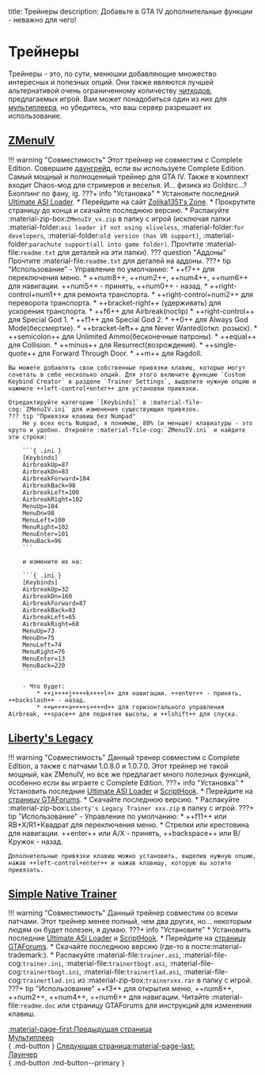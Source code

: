 title: Трейнеры
description: Добавьте в GTA IV дополнительные функции - неважно для чего!

# Трейнеры
Трейнеры - это, по сути, менюшки добавляющие множество интересных и полезных опций. Они также являются лучшей альтернативой очень ограниченному количеству [читкодов](https://gta.fandom.com/wiki/Cheats_in_GTA_IV), предлагаемых игрой. Вам может понадобиться один из них для [мультиплеера](../multiplayer.md), но убедитесь, что ваш сервер разрешает их использование.

## [ZMenuIV](https://zolika1351.pages.dev/mods/ivmenu)
!!! warning "Совместимость"
    Этот трейнер не совместим с Complete Edition. Совершите [даунгрейд](../downgrading.md), если вы используете Complete Edition.
Самый мощный и полноценный трейнер для GTA IV. Также в комплект входит Chaos-мод для стримеров и веселья. И... физика из Goldsrc...? Бхоппинг по фану, ig.
???+ info "Установка"
    * Установите последний [Ultimate ASI Loader](../../mod-dependencies/#ultimate-asi-loader).
    * Перейдите на сайт [Zolika1351's Zone](https://zolika1351.pages.dev/mods/ivmenu).
    * Прокрутите страницу до конца и скачайте последнюю версию.
    * Распакуйте :material-zip-box:`ZMenuIV_vx.zip` в папку с игрой (исключая папки :material-folder:`asi loader if not using xliveless`, :material-folder:`for developers`, :material-folder:`old version (has VR support)`, :material-folder:`parachute support(all into game folder)`. Прочтите :material-file:`readme.txt` для деталей на эти папки).
    ??? question "Аддоны"
        Прочтите :material-file:`readme.txt` для деталей на аддоны.
???+ tip "Использование"
    - Управление по умолчанию:
        * ++f7++ для переключения меню.
        * ++num8++, ++num2++, ++num4++, ++num6++ для навигации. ++num5++ - принять, ++num0++ - назад.
        * ++right-control+num1++ для ремонта транспорта.
        * ++right-control+num2++ для переворота транспорта.
        * ++bracket-right++ (удерживать) для ускорения транспорта.
        * ++f6++ для Airbreak(noclip)
        * ++right-control++ для Special God 1.
        * ++f1++ для Special God 2.
        * ++0++ для Always God Mode(бессмертие).
        * ++bracket-left++ для Never Wanted(откл. розыск).
        * ++semicolon++ для Unlimited Ammo(бесконечные патроны).
        * ++equal++ для Collision.
        * ++minus++ для Resurrect(возрождения).
        * ++single-quote++ для Forward Through Door.
        * ++m++ для Ragdoll.
    
    Вы можете добавлять свои собственные привязки клавиш, которые могут сочетать в себе несколько опций. Для этого включите функцию `Custom Keybind Creator` в разделе `Trainer Settings`, выделите нужную опцию и нажмите ++left-control+enter++ для установки привязки.

    Отредактируйте категорию `[Keybinds]` в :material-file-cog:`ZMenuIV.ini` для изменения существующих привязок.
    ??? tip "Привязки клавиш без Numpad"
        Не у всех есть Numpad, я понимаю, 80% (и меньше) клавиатуры - это круто и удобно. Откройте :material-file-cog:`ZMenuIV.ini` и найдите эти строки:

        ```{ .ini }
        [Keybinds]
        AirbreakUp=87
        AirbreakDn=83
        AirbreakForward=104
        AirbreakBack=98
        AirbreakLeft=100
        AirbreakRight=102
        MenuUp=104
        MenuDn=98
        MenuLeft=100
        MenuRight=102
        MenuEnter=101
        MenuBack=96
        ```

        и измените их на:

        ```{ .ini }
        [Keybinds]
        AirbreakUp=32
        AirbreakDn=160
        AirbreakForward=87
        AirbreakBack=83
        AirbreakLeft=65
        AirbreakRight=68
        MenuUp=73
        MenuDn=75
        MenuLeft=74
        MenuRight=76
        MenuEnter=13
        MenuBack=220
        ```

        - Что будет:
            * ++i++++j++++k++++l++ для навигации. ++enter++ - принять, ++backslash++ - назад.
            * ++w++++a++++s++++d++ для горизонтального управления Airbreak, ++space++ для поднятия высоты, и ++lshift++ для спуска.

## [Liberty's Legacy](https://gtaforums.com/topic/973091-gta-iv-12043-libertys-legacy-trainer/)
!!! warning "Совместимость"
    Данный тренер совместим с Complete Edition, а также с патчами 1.0.8.0 и 1.0.7.0.
Этот трейнер не такой мощный, как ZMenuIV, но все же предлагает много полезных функций, особенно если вы играете с Complete Edition.
???+ info "Установка"
    * Установить последние [Ultimate ASI Loader](../../mod-dependencies/#ultimate-asi-loader) и [ScriptHook](../../mod-dependencies/#scripthook).
    * Перейдите на [страницу GTAForums](https://gtaforums.com/topic/973091-gta-iv-12043-libertys-legacy-trainer/).
    * Скачайте последнюю версию.
    * Распакуйте :material-zip-box:`Liberty's Legacy Trainer xxx.zip` в папку с игрой.
???+ tip "Использование"
    - Управление по умолчанию:
        * ++f11++ или RB+X/R1+Квадрат для переключения меню.
        * Стрелки или крестовина для навигации. ++enter++ или A/X - принять, ++backspace++ или B/Кружок - назад.
    
    Дополнительные привязки клавиш можно установить, выделив нужную опцию, нажав ++left-control+enter++ и нажав клавишу, которую вы хотите привязать.

## [Simple Native Trainer](https://gtaforums.com/topic/392973-ivrel-simple-trainer-for-gtaiv/)
!!! warning "Совместимость"
    Данный трейнер совместим со всеми патчами.
Этот трейнер менее полный, чем два других, но... некоторым людям он будет полезен, я думаю.
???+ info "Установите"
    * Установить последние [Ultimate ASI Loader](../../mod-dependencies/#ultimate-asi-loader) и [ScriptHook](../../mod-dependencies/#scripthook).
    * Перейдите на [страницу GTAForums](https://gtaforums.com/topic/392973-ivrel-simple-trainer-for-gtaiv/).
    * Скачайте последнюю версию (где-то в посте:material-trademark:).
    * Распакуйте :material-file:`trainer.asi`, :material-file-cog:`trainer.ini`, :material-file:`trainertbogt.asi`, :material-file-cog:`trainertbogt.ini`, :material-file:`trainertlad.asi`, :material-file-cog:`trainertlad.ini` из :material-zip-box:`trainervxx.rar` в папку с игрой.
???+ tip "Использование"
    ++f3++ для открытия меню,  ++num8++, ++num2++, ++num4++, ++num6++ для навигации. Читайте :material-file:`readme.doc` или страницу GTAForums для инструкций для изменения клавиш.

[:material-page-first:Предыдущая страница <br>Мультиплеер</br>](../multiplayer.md){ .md-button } [Следующая страница:material-page-last: <br>Лаунчер</br>](launcher.md){ .md-button .md-button--primary }